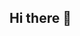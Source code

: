 ## Hi there 👋

<!--
**hcgnzlz76/Hcgnzlz76** is a ✨ _special_ ✨ repository because its `README.md` (this file) appears on your GitHub profile.

Here are some ideas to get you started:

- 🌱 I’m currently learning how to navigate GitHub. I'm looking to learn and get some help with code to be able to find who is spying on ky phone. It has been hapenning for years.
Hope to learn what I need.
- 📫 How to reach me: hcgnzlz76@gmail.com
- 😄 Pronouns: he/him
-->

